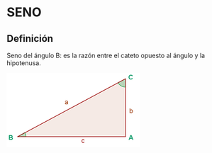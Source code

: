 # SENO

## Definición

Seno del ángulo B: es la razón entre el cateto opuesto al ángulo y la hipotenusa.

<IMG SRC="4.gif">
